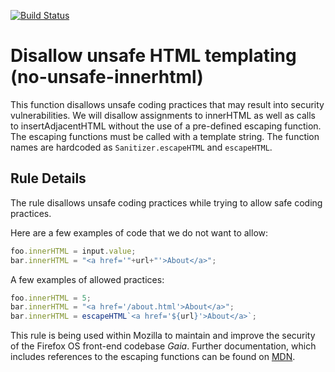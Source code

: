 [![Build Status](https://travis-ci.org/mozfreddyb/eslint-plugin-no-unsafe-innerhtml.svg?branch=master)](https://travis-ci.org/mozfreddyb/eslint-plugin-no-unsafe-innerhtml)
# Disallow unsafe HTML templating (no-unsafe-innerhtml)

This function disallows unsafe coding practices that may result into security vulnerabilities. We will disallow assignments to innerHTML as well as calls to insertAdjacentHTML without the use of a pre-defined escaping function. The escaping functions must be called with a template string. The function names are hardcoded as `Sanitizer.escapeHTML` and `escapeHTML`.

## Rule Details

The rule disallows unsafe coding practices while trying to allow safe coding practices.

Here are a few examples of code that we do not want to allow:

```js
foo.innerHTML = input.value;
bar.innerHTML = "<a href='"+url+"'>About</a>";
```

A few examples of allowed practices:


```js
foo.innerHTML = 5;
bar.innerHTML = "<a href='/about.html'>About</a>";
bar.innerHTML = escapeHTML`<a href='${url}'>About</a>`;
```


This rule is being used within Mozilla to maintain and improve the security of the Firefox OS front-end codebase *Gaia*. Further documentation, which includes references to the escaping functions can be found on [MDN](https://developer.mozilla.org/en-US/Firefox_OS/Security/Security_Automation).
